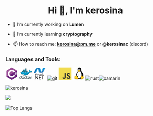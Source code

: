 <h1 align="center">Hi 👋, I'm kerosina</h1>

- 🔭 I’m currently working on **Lumen**

- 🌱 I’m currently learning **cryptography**

- 📫 How to reach me: **kerosina@pm.me** or **@kerosinac** (discord)

<h3 align="left">Languages and Tools:</h3>
<p align="left"> <img src="https://raw.githubusercontent.com/devicons/devicon/master/icons/csharp/csharp-original.svg" alt="csharp" width="40" height="40"/>  <img src="https://raw.githubusercontent.com/devicons/devicon/master/icons/docker/docker-original-wordmark.svg" alt="docker" width="40" height="40"/> <img src="https://raw.githubusercontent.com/devicons/devicon/master/icons/dot-net/dot-net-original-wordmark.svg" alt="dotnet" width="40" height="40"/> <img src="https://www.vectorlogo.zone/logos/git-scm/git-scm-icon.svg" alt="git" width="40" height="40"/> <img src="https://raw.githubusercontent.com/devicons/devicon/master/icons/javascript/javascript-original.svg" alt="javascript" width="40" height="40"/> <img src="https://raw.githubusercontent.com/devicons/devicon/master/icons/linux/linux-original.svg" alt="linux" width="40" height="40"/><img src="https://upload.wikimedia.org/wikipedia/commons/d/d5/Rust_programming_language_black_logo.svg" alt="rust" width="40" height="40"/><img src="https://raw.githubusercontent.com/detain/svg-logos/780f25886640cef088af994181646db2f6b1a3f8/svg/xamarin.svg" alt="xamarin" width="40" height="40"/> </p>

<p align="left"> <img src="https://komarev.com/ghpvc/?username=kerosina&label=Profile%20views&color=0e75b6&style=flat" alt="kerosina" /> </p>

<img src="https://profile-stats-bay.vercel.app/api?username=kerosina&show_icons=true&theme=tokyonight&title_color=8E2DE2&text_color=fff&icon_color=8E2DE2&show=reviews,prs_merged,prs_merged_percentage&show_icons=true">

![Top Langs](https://profile-stats-bay.vercel.app/api/top-langs/?username=kerosina&theme=tokyonight&title_color=8E2DE2&text_color=fff&exclude_repo=simple-keyboard,profile-stats)
